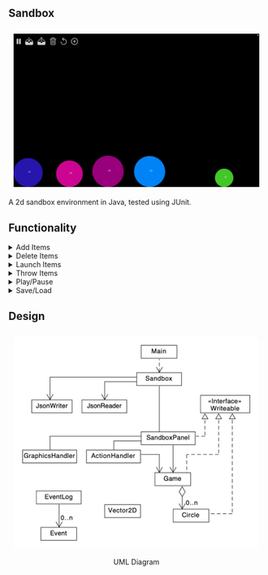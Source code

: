 ## Sandbox

<div style="overflow-x:scroll; white-space:nowrap; text-align:center;">
    <div style="display:inline-block; margin-right:10px; margin-left:10px; margin-top:10px;">
        <img src="screenshots/intro.gif">
        <p style="margin-bottom:-10px;">  </p>
    </div>
</div>

A 2d sandbox environment in Java, tested using JUnit.



## Functionality

<details><summary> Add Items</summary>
<div style="display:inline-block; margin-right:10px; margin-left:10px; margin-top:10px;">
    <img src="screenshots/add.gif">
<<<<<<< HEAD
</div>
<div style="display:inline-block; margin-right:10px; margin-left:10px; margin-top:10px;">
    <img src="screenshots/add2.gif">
=======
    <p style="margin-bottom:-10px;"> Add Items 1 </p>
</div>
<div style="display:inline-block; margin-right:10px; margin-left:10px; margin-top:10px;">
    <img src="screenshots/add2.gif">
    <p style="margin-bottom:-10px;"> Add Items 2 </p>
>>>>>>> 5dfa203 (updated readme)
</div>
</details>

<details><summary> Delete Items</summary>
<div style="display:inline-block; margin-right:10px; margin-left:10px; margin-top:10px;">
    <img src="screenshots/delete.gif">
<<<<<<< HEAD
=======
    <p style="margin-bottom:-10px;"> Delete Items </p>
>>>>>>> 5dfa203 (updated readme)
</div>
</details>

<details><summary> Launch Items</summary>
<div style="display:inline-block; margin-right:10px; margin-left:10px; margin-top:10px;">
    <img src="screenshots/launch.gif">
<<<<<<< HEAD
=======
    <p style="margin-bottom:-10px;"> Launch Items </p>
>>>>>>> 5dfa203 (updated readme)
</div>
</details>

<details><summary> Throw Items</summary>
<div style="display:inline-block; margin-right:10px; margin-left:10px; margin-top:10px;">
    <img src="screenshots/throw.gif">
<<<<<<< HEAD
=======
    <p style="margin-bottom:-10px;"> Throw Items </p>
>>>>>>> 5dfa203 (updated readme)
</div>
</details>

<details><summary> Play/Pause </summary>
<div style="display:inline-block; margin-right:10px; margin-left:10px; margin-top:10px;">
    <img src="screenshots/playpause.gif">
<<<<<<< HEAD
=======
    <p style="margin-bottom:-10px;"> Play/Pause </p>
>>>>>>> 5dfa203 (updated readme)
</div>
</details>

<details><summary> Save/Load</summary>
<div style="display:inline-block; margin-right:10px; margin-left:10px; margin-top:10px;">
    <img src="screenshots/loadsave.gif">
<<<<<<< HEAD
=======
    <p style="margin-bottom:-10px;"> Save/Load </p>
>>>>>>> 5dfa203 (updated readme)
</div>
</details>

## Design

<div style="overflow-x:scroll; white-space:nowrap; text-align:center;">
    <div style="display:inline-block; margin-right:10px; margin-left:10px; margin-top:10px;">
        <img src="screenshots/UML Diagram.png">
        <p style="margin-bottom:-10px;"> UML Diagram </p>
    </div>
</div>

<!-- <div style="overflow-x:scroll; white-space:nowrap; text-align:center;">
    <div style="display:inline-block; margin-right:10px; margin-left:10px; margin-top:10px;">
        <img src="screenshots/add.gif">
        <p style="margin-bottom:-10px;"> Add Items 1 </p>
    </div>
    <div style="display:inline-block; margin-right:10px; margin-left:10px; margin-top:10px;">
        <img src="screenshots/add2.gif">
        <p style="margin-bottom:-10px;"> Add Items 2 </p>
    </div>
    <div style="display:inline-block; margin-right:10px; margin-left:10px; margin-top:10px;">
        <img src="screenshots/delete.gif">
        <p style="margin-bottom:-10px;"> Delete Items </p>
    </div>
    <div style="display:inline-block; margin-right:10px; margin-left:10px; margin-top:10px;">
        <img src="screenshots/launch.gif">
        <p style="margin-bottom:-10px;"> Launch Items </p>
    </div>
    <div style="display:inline-block; margin-right:10px; margin-left:10px; margin-top:10px;">
        <img src="screenshots/throw.gif">
        <p style="margin-bottom:-10px;"> Throw Items </p>
    </div>
    <div style="display:inline-block; margin-right:10px; margin-left:10px; margin-top:10px;">
        <img src="screenshots/playpause.gif">
        <p style="margin-bottom:-10px;"> Play/Pause </p>
    </div>
    <div style="display:inline-block; margin-right:10px; margin-left:10px; margin-top:10px;">
        <img src="screenshots/loadsave.gif">
        <p style="margin-bottom:-10px;"> Save/Load </p>
    </div>
</div> -->
